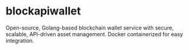 # blockapiwallet
Open-source, Golang-based blockchain wallet service with secure, scalable, API-driven asset management. Docker containerized for easy integration.
